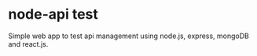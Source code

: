 # node-api test

Simple web app to test api management using node.js, express, mongoDB and react.js.
